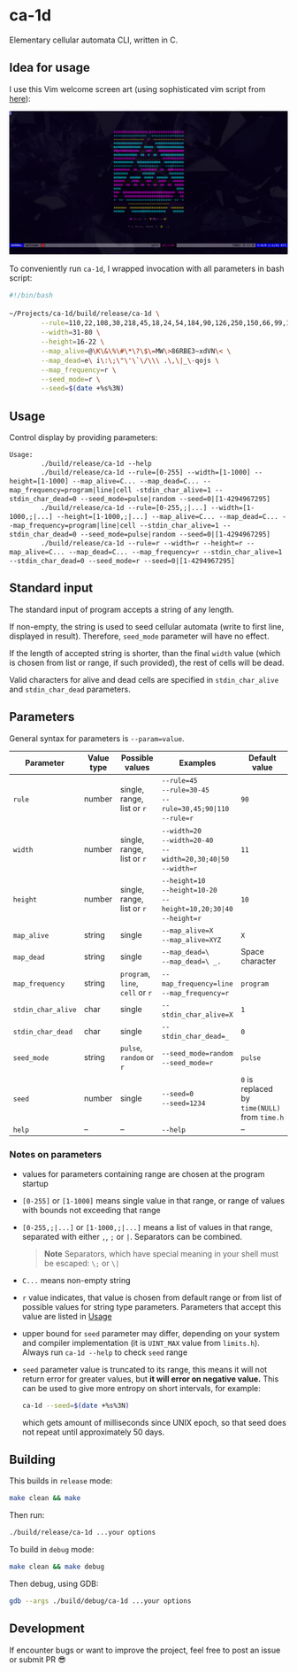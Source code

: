 # ca-1d

Elementary cellular automata CLI, written in C.

## Idea for usage

I use this Vim welcome screen art (using sophisticated vim script from [here](https://vi.stackexchange.com/questions/627/how-can-i-change-vims-start-or-intro-screen)):

![Idea for usage](./img/idea.png)

To conveniently run `ca-1d`, I wrapped invocation with all parameters in bash script:

```bash
#!/bin/bash

~/Projects/ca-1d/build/release/ca-1d \
        --rule=110,22,108,30,218,45,18,24,54,184,90,126,250,150,66,99,182 \
        --width=31-80 \
        --height=16-22 \
        --map_alive=@\K\&\%\#\*\?\$\=MW\>86RBE3~xdVN\< \
        --map_dead=e\ i\:\;\"\'\`\/\\\ .\,\|_\-qojs \
        --map_frequency=r \
        --seed_mode=r \
        --seed=$(date +%s%3N)
```

## Usage

Control display by providing parameters:

```text
Usage:
        ./build/release/ca-1d --help
        ./build/release/ca-1d --rule=[0-255] --width=[1-1000] --height=[1-1000] --map_alive=C... --map_dead=C... --map_frequency=program|line|cell -stdin_char_alive=1 --stdin_char_dead=0 --seed_mode=pulse|random --seed=0|[1-4294967295]
        ./build/release/ca-1d --rule=[0-255,;|...] --width=[1-1000,;|...] --height=[1-1000,;|...] --map_alive=C... --map_dead=C... --map_frequency=program|line|cell --stdin_char_alive=1 --stdin_char_dead=0 --seed_mode=pulse|random --seed=0|[1-4294967295]
        ./build/release/ca-1d --rule=r --width=r --height=r --map_alive=C... --map_dead=C... --map_frequency=r --stdin_char_alive=1 --stdin_char_dead=0 --seed_mode=r --seed=0|[1-4294967295]
```

## Standard input

The standard input of program accepts a string of any length.

If non-empty, the string is used to seed cellular automata
(write to first line, displayed in result). Therefore, `seed_mode`
parameter will have no effect.

If the length of accepted string is shorter, than the final `width` value
(which is chosen from list or range, if such provided), the rest of cells
will be dead.

Valid characters for alive and dead cells are specified in
`stdin_char_alive` and `stdin_char_dead` parameters.

## Parameters

General syntax for parameters is `--param=value`.

|Parameter         |Value type|Possible values           |Examples|Default value|
|------------------|----------|--------------------------------|----------------------------------------------------------------------------|---------------------------------------------|
|`rule`            |number    |single, range, list or `r`      |`--rule=45`<br>`--rule=30-45`<br>`--rule=30,45;90\|110`<br>`--rule=r`       |`90`                                         |
|`width`           |number    |single, range, list or `r`      |`--width=20`<br>`--width=20-40`<br>`--width=20,30;40\|50`<br>`--width=r`    |`11`                                         |
|`height`          |number    |single, range, list or `r`      |`--height=10`<br>`--height=10-20`<br>`--height=10,20;30\|40`<br>`--height=r`|`10`                                         |
|`map_alive`       |string    |single                          |`--map_alive=X`<br>`--map_alive=XYZ`                                        |`X`                                          |
|`map_dead`        |string    |single                          |`--map_dead=\ `<br>`--map_dead=\ _.`                                        |Space character                              |
|`map_frequency`   |string    |`program`, `line`, `cell` or `r`|`--map_frequency=line`<br>`--map_frequency=r`                         |`program`                                    |
|`stdin_char_alive`|char      |single                          |`--stdin_char_alive=X`                                                      |`1`                                          |
|`stdin_char_dead` |char      |single                          |`--stdin_char_dead=_`                                                      |`0`                                          |
|`seed_mode`       |string    |`pulse`, `random` or `r`        |`--seed_mode=random`<br>`--seed_mode=r`                                     |`pulse`                                      |
|`seed`            |number    |single                          |`--seed=0`<br>`--seed=1234`                                                 |`0` is replaced by `time(NULL)` from `time.h`|
|`help`            |&ndash;   |&ndash;                         |`--help`                                                                    |&ndash;                                      |

### Notes on parameters

- values for parameters containing range are chosen at the program startup
- `[0-255]` or `[1-1000]` means single value in that range, or range of values
with bounds not exceeding that range
- `[0-255,;|...]` or `[1-1000,;|...]` means a list of values in that range,
separated with either `,`, `;` or `|`. Separators can be combined.

    > **Note**
    > Separators, which have special meaning in your shell
    > must be escaped: `\;` or `\|`

- `C...` means non-empty string
- `r` value indicates, that value is chosen from default range or from list of
possible values for string type parameters. Parameters that accept this value
are listed in [Usage](#usage)
- upper bound for `seed` parameter may differ, depending on your system and
compiler implementation (it is `UINT_MAX` value from `limits.h`).
Always run `ca-1d --help` to check `seed` range
- `seed` parameter value is truncated to its range, this means it will not
return error for greater values, but **it will error on negative value.**
This can be used to give more entropy on short intervals, for example:

    ```bash
    ca-1d --seed=$(date +%s%3N)
    ```

    which gets amount of milliseconds since UNIX epoch, so that
    seed does not repeat until approximately 50 days.

## Building

This builds in `release` mode:

```bash
make clean && make
```

Then run:

```bash
./build/release/ca-1d ...your options
```

To build in `debug` mode:

```bash
make clean && make debug
```

Then debug, using GDB:

```bash
gdb --args ./build/debug/ca-1d ...your options
```

## Development

If encounter bugs or want to improve the project,
feel free to post an issue or submit PR :sunglasses:
